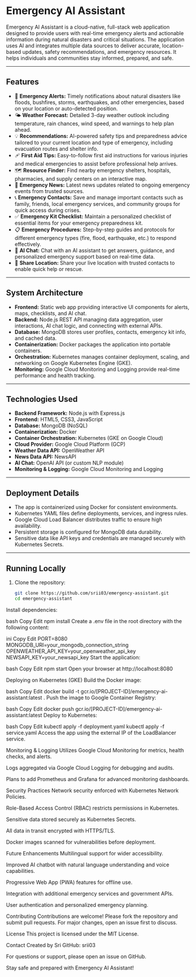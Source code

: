 # Emergency AI Assistant

Emergency AI Assistant is a cloud-native, full-stack web application designed to provide users with real-time emergency alerts and actionable information during natural disasters and critical situations. The application uses AI and integrates multiple data sources to deliver accurate, location-based updates, safety recommendations, and emergency resources. It helps individuals and communities stay informed, prepared, and safe.

---

## Features

- 🚨 **Emergency Alerts:** Timely notifications about natural disasters like floods, bushfires, storms, earthquakes, and other emergencies, based on your location or auto-detected position.  
- 🌤️ **Weather Forecast:** Detailed 3-day weather outlook including temperature, rain chances, wind speed, and warnings to help plan ahead.  
- 💡 **Recommendations:** AI-powered safety tips and preparedness advice tailored to your current location and type of emergency, including evacuation routes and shelter info.  
- 🩹 **First Aid Tips:** Easy-to-follow first aid instructions for various injuries and medical emergencies to assist before professional help arrives.  
- 🗺️ **Resource Finder:** Find nearby emergency shelters, hospitals, pharmacies, and supply centers on an interactive map.  
- 📰 **Emergency News:** Latest news updates related to ongoing emergency events from trusted sources.  
- 📞 **Emergency Contacts:** Save and manage important contacts such as family, friends, local emergency services, and community groups for quick access during crises.  
- ✅ **Emergency Kit Checklist:** Maintain a personalized checklist of essential items for your emergency preparedness kit.  
- 📋 **Emergency Procedures:** Step-by-step guides and protocols for different emergency types (fire, flood, earthquake, etc.) to respond effectively.  
- 🤖 **AI Chat:** Chat with an AI assistant to get answers, guidance, and personalized emergency support based on real-time data.  
- 📍 **Share Location:** Share your live location with trusted contacts to enable quick help or rescue.

---

## System Architecture

- **Frontend:** Static web app providing interactive UI components for alerts, maps, checklists, and AI chat.  
- **Backend:** Node.js REST API managing data aggregation, user interactions, AI chat logic, and connecting with external APIs.  
- **Database:** MongoDB stores user profiles, contacts, emergency kit info, and cached data.  
- **Containerization:** Docker packages the application into portable containers.  
- **Orchestration:** Kubernetes manages container deployment, scaling, and networking on Google Kubernetes Engine (GKE).  
- **Monitoring:** Google Cloud Monitoring and Logging provide real-time performance and health tracking.

---

## Technologies Used

- **Backend Framework:** Node.js with Express.js  
- **Frontend:** HTML5, CSS3, JavaScript  
- **Database:** MongoDB (NoSQL)  
- **Containerization:** Docker  
- **Container Orchestration:** Kubernetes (GKE on Google Cloud)  
- **Cloud Provider:** Google Cloud Platform (GCP)  
- **Weather Data API:** OpenWeather API  
- **News Data API:** NewsAPI  
- **AI Chat:** OpenAI API (or custom NLP module)  
- **Monitoring & Logging:** Google Cloud Monitoring and Logging  

---

## Deployment Details

- The app is containerized using Docker for consistent environments.  
- Kubernetes YAML files define deployments, services, and ingress rules.  
- Google Cloud Load Balancer distributes traffic to ensure high availability.  
- Persistent storage is configured for MongoDB data durability.  
- Sensitive data like API keys and credentials are managed securely with Kubernetes Secrets.

---

## Running Locally

1. Clone the repository:

   ```bash
   git clone https://github.com/srii03/emergency-assistant.git
   cd emergency-assistant
Install dependencies:

bash
Copy
Edit
npm install
Create a .env file in the root directory with the following content:

ini
Copy
Edit
PORT=8080
MONGODB_URI=your_mongodb_connection_string
OPENWEATHER_API_KEY=your_openweather_api_key
NEWSAPI_KEY=your_newsapi_key
Start the application:

bash
Copy
Edit
npm start
Open your browser at http://localhost:8080

Deploying on Kubernetes (GKE)
Build the Docker image:

bash
Copy
Edit
docker build -t gcr.io/[PROJECT-ID]/emergency-ai-assistant:latest .
Push the image to Google Container Registry:

bash
Copy
Edit
docker push gcr.io/[PROJECT-ID]/emergency-ai-assistant:latest
Deploy to Kubernetes:

bash
Copy
Edit
kubectl apply -f deployment.yaml
kubectl apply -f service.yaml
Access the app using the external IP of the LoadBalancer service.

Monitoring & Logging
Utilizes Google Cloud Monitoring for metrics, health checks, and alerts.

Logs aggregated via Google Cloud Logging for debugging and audits.

Plans to add Prometheus and Grafana for advanced monitoring dashboards.

Security Practices
Network security enforced with Kubernetes Network Policies.

Role-Based Access Control (RBAC) restricts permissions in Kubernetes.

Sensitive data stored securely as Kubernetes Secrets.

All data in transit encrypted with HTTPS/TLS.

Docker images scanned for vulnerabilities before deployment.

Future Enhancements
Multilingual support for wider accessibility.

Improved AI chatbot with natural language understanding and voice capabilities.

Progressive Web App (PWA) features for offline use.

Integration with additional emergency services and government APIs.

User authentication and personalized emergency planning.

Contributing
Contributions are welcome! Please fork the repository and submit pull requests. For major changes, open an issue first to discuss.

License
This project is licensed under the MIT License.

Contact
Created by Sri
GitHub: srii03

For questions or support, please open an issue on GitHub.

Stay safe and prepared with Emergency AI Assistant!
